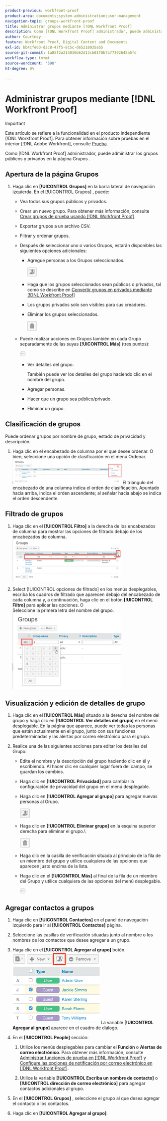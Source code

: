```yaml
---
product-previous: workfront-proof
product-area: documents;system-administration;user-management
navigation-topic: groups-workfront-proof
title: Administrar grupos mediante [!DNL Workfront Proof]
description: Como [!DNL Workfront Proof] administrador, puede administrar los grupos públicos y privados en la página Grupos .
author: Courtney
feature: Workfront Proof, Digital Content and Documents
exl-id: bb4cfe03-d2c8-47f5-8c5c-de5218935ab5
source-git-commit: 1a85f2a214036b62d13cb01f0b7a77392648a5fd
workflow-type: tm+mt
source-wordcount: '598'
ht-degree: 0%

---
```


# Administrar grupos mediante [!DNL Workfront Proof]

>[!IMPORTANT]
>
>Este artículo se refiere a la funcionalidad en el producto independiente [!DNL Workfront Proof]. Para obtener información sobre pruebas en el interior [!DNL Adobe Workfront], consulte [Prueba](../../../review-and-approve-work/proofing/proofing.md).

Como [!DNL Workfront Proof] administrador, puede administrar los grupos públicos y privados en la página Grupos .

## Apertura de la página Grupos

1. Haga clic en **[!UICONTROL Grupos]** en la barra lateral de navegación izquierda.
En el [!UICONTROL Grupos] , puede:

   * Vea todos sus grupos públicos y privados.
   * Crear un nuevo grupo. Para obtener más información, consulte [Crear grupos de prueba usando [!DNL Workfront Proof]](../../../workfront-proof/wp-mnguserscontacts/groups/create-proofing-groups.md).
   * Exportar grupos a un archivo CSV.
   * Filtrar y ordenar grupos.
   * Después de seleccionar uno o varios Grupos, estarán disponibles las siguientes opciones adicionales:

      * Agregue personas a los Grupos seleccionados.

         ![Groups_page-add_people_btn.png](assets/groups-page-add-people-btn-30x29.png)

      * Haga que los grupos seleccionados sean públicos o privados, tal como se describe en [Convertir grupos en privados mediante [!DNL Workfront Proof]](../../../workfront-proof/wp-mnguserscontacts/groups/make-groups-private.md)
      * Los grupos privados solo son visibles para sus creadores.
      * Eliminar los grupos seleccionados.

         ![](assets/trash-button.png)
   * Puede realizar acciones en Grupos también en cada Grupo separadamente de las suyas **[!UICONTROL Más]** (tres puntos):

      ![](assets/more-button-small.png)

      * Ver detalles del grupo.

         También puede ver los detalles del grupo haciendo clic en el nombre del grupo.
      * Agregar personas.
      * Hacer que un grupo sea público/privado.
      * Eliminar un grupo.


## Clasificación de grupos

Puede ordenar grupos por nombre de grupo, estado de privacidad y descripción.

1. Haga clic en el encabezado de columna por el que desee ordenar.
O bien, seleccione una opción de clasificación en el menú Ordenar.
   ![Groups_page-Sort_menu.png](assets/groups-page-sort-menu-350x80.png)
El triángulo del encabezado de una columna indica el orden de clasificación. Apuntado hacia arriba, indica el orden ascendente; al señalar hacia abajo se indica el orden descendente.

## Filtrado de grupos

1. Haga clic en el **[!UICONTROL Filtro]** a la derecha de los encabezados de columna para mostrar las opciones de filtrado debajo de los encabezados de columna.
   ![Group_page-Filter_icon_and_options.png](assets/group-page-filter-icon-and-options-350x134.png)

1. Select [!UICONTROL opciones de filtrado] en los menús desplegables, escriba los cuadros de filtrado que aparecen debajo del encabezado de cada columna y, a continuación, haga clic en el botón **[!UICONTROL Filtro]** para aplicar las opciones.
O\
   Seleccione la primera letra del nombre del grupo.
   ![Groups_page-filtering_by_letter.png](assets/groups-page-filtering-by-letter-350x245.png)

## Visualización y edición de detalles de grupo

1. Haga clic en el **[!UICONTROL Más]** situado a la derecha del nombre del grupo y haga clic en **[!UICONTROL Ver detalles del grupo]** en el menú desplegable.
En la página que aparece, puede ver todas las personas que están actualmente en el grupo, junto con sus funciones predeterminadas y las alertas por correo electrónico para el grupo.

1. Realice una de las siguientes acciones para editar los detalles del Grupo:

   * Edite el nombre y la descripción del grupo haciendo clic en él y escribiendo. Al hacer clic en cualquier lugar fuera del campo, se guardan los cambios.
   * Haga clic en **[!UICONTROL Privacidad]** para cambiar la configuración de privacidad del grupo en el menú desplegable.
   * Haga clic en **[!UICONTROL Agregar al grupo]** para agregar nuevas personas al Grupo.

      ![Add_to_Group_btn.png](assets/add-to-group-btn.png)

   * Haga clic en **[!UICONTROL Eliminar grupo]** en la esquina superior derecha para eliminar el grupo.\

      ![Trash_button.png](assets/trash-button.png)

   * Haga clic en la casilla de verificación situada al principio de la fila de un miembro del grupo y utilice cualquiera de las opciones que aparecen justo encima de la lista.
   * Haga clic en el **[!UICONTROL Más]** al final de la fila de un miembro del Grupo y utilice cualquiera de las opciones del menú desplegable.

      ![More_button_small.png](assets/more-button-small.png)

## Agregar contactos a grupos

1. Haga clic en **[!UICONTROL Contactos]** en el panel de navegación izquierdo para ir al **[!UICONTROL Contactos]** página.

1. Seleccione las casillas de verificación situadas junto al nombre o los nombres de los contactos que desee agregar a un grupo.
1. Haga clic en el **[!UICONTROL Agregar al grupo]** botón.
   ![](assets/screenshot-2018-04-06-15-27-17.png)
La variable **[!UICONTROL Agregar al grupo]** aparece en el cuadro de diálogo.

1. En el **[!UICONTROL People]** sección:

   1. Utilice los menús desplegables para cambiar el **Función** o **Alertas de correo electrónico**. Para obtener más información, consulte [Administrar funciones de prueba en [!DNL Workfront Proof]](../../../workfront-proof/wp-work-proofsfiles/share-proofs-and-files/manage-proof-roles.md) y  [Configure las opciones de notificación por correo electrónico en [!DNL Workfront Proof]](../../../workfront-proof/wp-emailsntfctns/email-alerts/config-email-notification-settings-wp.md).

   1. Utilice la variable **[!UICONTROL Escriba un nombre de contacto]** o **[!UICONTROL dirección de correo electrónico]** para agregar contactos adicionales al grupo.

1. En el **[!UICONTROL Grupos]** , seleccione el grupo al que desea agregar el contacto o los contactos.
1. Haga clic en **[!UICONTROL Agregar al grupo]**.
